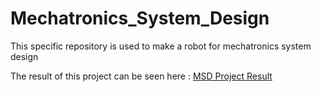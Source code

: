 # Mechatronics_System_Design
This specific repository is used to make a robot for mechatronics system design

The result of this project can be seen here :
[MSD Project Result](https://youtu.be/KUpwNphkcfM)
